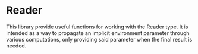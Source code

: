 Reader
======

This library provide useful functions for working with the Reader type.
It is intended as a way to propagate an implicit environment parameter through
various computations, only providing said parameter when the final result is needed.
